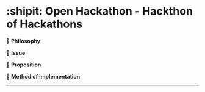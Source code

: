 # :shipit: Open Hackathon - Hackthon of Hackathons

**:pushpin: Philosophy**

>

**:name_badge: Issue**

>

**:scroll: Proposition**

>

**:bookmark: Method of implementation**

>

****
